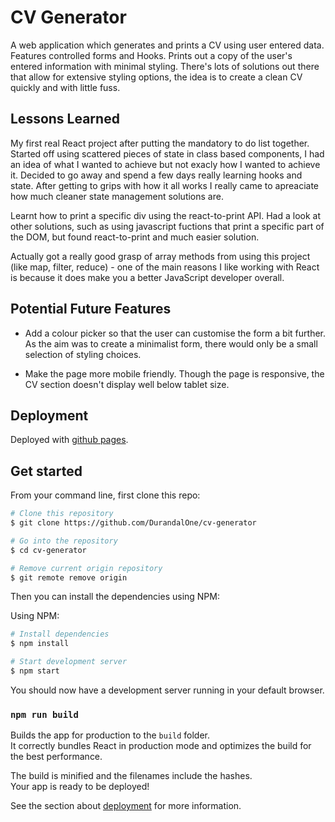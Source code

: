 # CV Generator

A web application which generates and prints a CV using user entered data. Features controlled forms and Hooks. Prints out a copy of the user's entered information with minimal styling. There's lots of solutions out there that allow for extensive styling options, the idea is to create a clean CV quickly and with little fuss.

## Lessons Learned

My first real React project after putting the mandatory to do list together. Started off using scattered pieces of state in class based components, I had an idea of what I wanted to achieve but not exacly how I wanted to achieve it. Decided to go away and spend a few days really learning hooks and state. After getting to grips with how it all works I really came to apreaciate how much cleaner state management solutions are. 

Learnt how to print a specific div using the react-to-print API. Had a look at other solutions, such as using javascript fuctions that print a specific part of the DOM, but found react-to-print and much easier solution.

Actually got a really good grasp of array methods from using this project (like map, filter, reduce) - one of the main reasons I like working with React is because it does make you a better JavaScript developer overall.

## Potential Future Features

- Add a colour picker so that the user can customise the form a bit further. As the aim was to create a minimalist form, there would only be a small selection of styling choices.

- Make the page more mobile friendly. Though the page is responsive, the CV section doesn't display well below tablet size.

## Deployment

Deployed with [github pages](https://pages.github.com/).

## Get started

From your command line, first clone this repo:

```bash
# Clone this repository
$ git clone https://github.com/DurandalOne/cv-generator

# Go into the repository
$ cd cv-generator

# Remove current origin repository
$ git remote remove origin
```
Then you can install the dependencies using NPM:

Using NPM:

```bash
# Install dependencies
$ npm install

# Start development server
$ npm start
```
You should now have a development server running in your default browser.

### `npm run build`

Builds the app for production to the `build` folder.\
It correctly bundles React in production mode and optimizes the build for the best performance.

The build is minified and the filenames include the hashes.\
Your app is ready to be deployed!

See the section about [deployment](https://facebook.github.io/create-react-app/docs/deployment) for more information.
